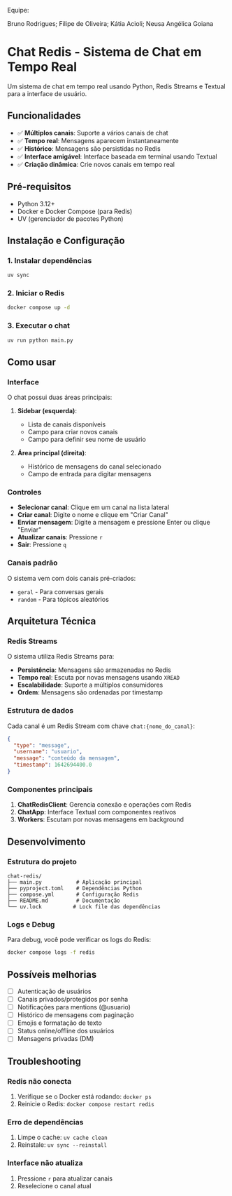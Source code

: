 Equipe:

Bruno Rodrigues;
Filipe de Oliveira;
Kátia Acioli;
Neusa Angélica Goiana


# Chat Redis - Sistema de Chat em Tempo Real

Um sistema de chat em tempo real usando Python, Redis Streams e Textual para a interface de usuário.

## Funcionalidades

- ✅ **Múltiplos canais**: Suporte a vários canais de chat
- ✅ **Tempo real**: Mensagens aparecem instantaneamente
- ✅ **Histórico**: Mensagens são persistidas no Redis
- ✅ **Interface amigável**: Interface baseada em terminal usando Textual
- ✅ **Criação dinâmica**: Crie novos canais em tempo real

## Pré-requisitos

- Python 3.12+
- Docker e Docker Compose (para Redis)
- UV (gerenciador de pacotes Python)

## Instalação e Configuração

### 1. Instalar dependências

```bash
uv sync
```

### 2. Iniciar o Redis

```bash
docker compose up -d
```

### 3. Executar o chat

```bash
uv run python main.py
```

## Como usar

### Interface

O chat possui duas áreas principais:

1. **Sidebar (esquerda)**:
   - Lista de canais disponíveis
   - Campo para criar novos canais
   - Campo para definir seu nome de usuário

2. **Área principal (direita)**:
   - Histórico de mensagens do canal selecionado
   - Campo de entrada para digitar mensagens

### Controles

- **Selecionar canal**: Clique em um canal na lista lateral
- **Criar canal**: Digite o nome e clique em "Criar Canal"
- **Enviar mensagem**: Digite a mensagem e pressione Enter ou clique "Enviar"
- **Atualizar canais**: Pressione `r`
- **Sair**: Pressione `q`

### Canais padrão

O sistema vem com dois canais pré-criados:
- `geral` - Para conversas gerais
- `random` - Para tópicos aleatórios

## Arquitetura Técnica

### Redis Streams

O sistema utiliza Redis Streams para:
- **Persistência**: Mensagens são armazenadas no Redis
- **Tempo real**: Escuta por novas mensagens usando `XREAD`
- **Escalabilidade**: Suporte a múltiplos consumidores
- **Ordem**: Mensagens são ordenadas por timestamp

### Estrutura de dados

Cada canal é um Redis Stream com chave `chat:{nome_do_canal}`:

```json
{
  "type": "message",
  "username": "usuario",
  "message": "conteúdo da mensagem",
  "timestamp": 1642694400.0
}
```

### Componentes principais

1. **ChatRedisClient**: Gerencia conexão e operações com Redis
2. **ChatApp**: Interface Textual com componentes reativos
3. **Workers**: Escutam por novas mensagens em background

## Desenvolvimento

### Estrutura do projeto

```
chat-redis/
├── main.py           # Aplicação principal
├── pyproject.toml    # Dependências Python
├── compose.yml       # Configuração Redis
├── README.md         # Documentação
└── uv.lock          # Lock file das dependências
```

### Logs e Debug

Para debug, você pode verificar os logs do Redis:

```bash
docker compose logs -f redis
```

## Possíveis melhorias

- [ ] Autenticação de usuários
- [ ] Canais privados/protegidos por senha
- [ ] Notificações para mentions (@usuario)
- [ ] Histórico de mensagens com paginação
- [ ] Emojis e formatação de texto
- [ ] Status online/offline dos usuários
- [ ] Mensagens privadas (DM)

## Troubleshooting

### Redis não conecta
1. Verifique se o Docker está rodando: `docker ps`
2. Reinicie o Redis: `docker compose restart redis`

### Erro de dependências
1. Limpe o cache: `uv cache clean`
2. Reinstale: `uv sync --reinstall`

### Interface não atualiza
1. Pressione `r` para atualizar canais
2. Reselecione o canal atual
